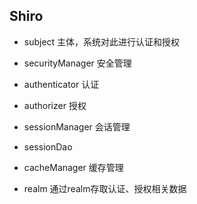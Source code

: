 ## Shiro

- subject 主体，系统对此进行认证和授权

- securityManager 安全管理
 
- authenticator 认证

- authorizer 授权

- sessionManager 会话管理

- sessionDao 

- cacheManager 缓存管理

- realm 通过realm存取认证、授权相关数据